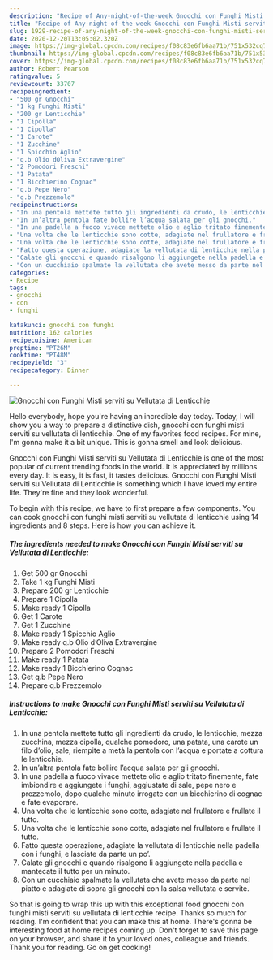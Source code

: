 ```yaml
---
description: "Recipe of Any-night-of-the-week Gnocchi con Funghi Misti serviti su Vellutata di Lenticchie"
title: "Recipe of Any-night-of-the-week Gnocchi con Funghi Misti serviti su Vellutata di Lenticchie"
slug: 1929-recipe-of-any-night-of-the-week-gnocchi-con-funghi-misti-serviti-su-vellutata-di-lenticchie
date: 2020-12-20T13:05:02.320Z
image: https://img-global.cpcdn.com/recipes/f08c83e6fb6aa71b/751x532cq70/gnocchi-con-funghi-misti-serviti-su-vellutata-di-lenticchie-recipe-main-photo.jpg
thumbnail: https://img-global.cpcdn.com/recipes/f08c83e6fb6aa71b/751x532cq70/gnocchi-con-funghi-misti-serviti-su-vellutata-di-lenticchie-recipe-main-photo.jpg
cover: https://img-global.cpcdn.com/recipes/f08c83e6fb6aa71b/751x532cq70/gnocchi-con-funghi-misti-serviti-su-vellutata-di-lenticchie-recipe-main-photo.jpg
author: Robert Pearson
ratingvalue: 5
reviewcount: 33707
recipeingredient:
- "500 gr Gnocchi"
- "1 kg Funghi Misti"
- "200 gr Lenticchie"
- "1 Cipolla"
- "1 Cipolla"
- "1 Carote"
- "1 Zucchine"
- "1 Spicchio Aglio"
- "q.b Olio dOliva Extravergine"
- "2 Pomodori Freschi"
- "1 Patata"
- "1 Bicchierino Cognac"
- "q.b Pepe Nero"
- "q.b Prezzemolo"
recipeinstructions:
- "In una pentola mettete tutto gli ingredienti da crudo, le lenticchie, mezza zucchina, mezza cipolla, qualche pomodoro, una patata, una carote un filo d’olio, sale, riempite a metà la pentola con l’acqua e portate a cottura le lenticchie."
- "In un’altra pentola fate bollire l’acqua salata per gli gnocchi."
- "In una padella a fuoco vivace mettete olio e aglio tritato finemente, fate imbiondire e aggiungete i funghi, aggiustate di sale, pepe nero e prezzemolo, dopo qualche minuto irrogate con un bicchierino di cognac e fate evaporare."
- "Una volta che le lenticchie sono cotte, adagiate nel frullatore e frullate il tutto."
- "Una volta che le lenticchie sono cotte, adagiate nel frullatore e frullate il tutto."
- "Fatto questa operazione, adagiate la vellutata di lenticchie nella padella con i funghi, e lasciate da parte un po’."
- "Calate gli gnocchi e quando risalgono li aggiungete nella padella e mantecate il tutto per un minuto."
- "Con un cucchiaio spalmate la vellutata che avete messo da parte nel piatto e adagiate di sopra gli gnocchi con la salsa vellutata e servite."
categories:
- Recipe
tags:
- gnocchi
- con
- funghi

katakunci: gnocchi con funghi 
nutrition: 162 calories
recipecuisine: American
preptime: "PT26M"
cooktime: "PT48M"
recipeyield: "3"
recipecategory: Dinner

---
```



![Gnocchi con Funghi Misti serviti su Vellutata di Lenticchie](https://img-global.cpcdn.com/recipes/f08c83e6fb6aa71b/751x532cq70/gnocchi-con-funghi-misti-serviti-su-vellutata-di-lenticchie-recipe-main-photo.jpg)

Hello everybody, hope you're having an incredible day today. Today, I will show you a way to prepare a distinctive dish, gnocchi con funghi misti serviti su vellutata di lenticchie. One of my favorites food recipes. For mine, I'm gonna make it a bit unique. This is gonna smell and look delicious.



Gnocchi con Funghi Misti serviti su Vellutata di Lenticchie is one of the most popular of current trending foods in the world. It is appreciated by millions every day. It is easy, it is fast, it tastes delicious. Gnocchi con Funghi Misti serviti su Vellutata di Lenticchie is something which I have loved my entire life. They're fine and they look wonderful.


To begin with this recipe, we have to first prepare a few components. You can cook gnocchi con funghi misti serviti su vellutata di lenticchie using 14 ingredients and 8 steps. Here is how you can achieve it.

<!--inarticleads1-->

##### The ingredients needed to make Gnocchi con Funghi Misti serviti su Vellutata di Lenticchie:

1. Get 500 gr Gnocchi
1. Take 1 kg Funghi Misti
1. Prepare 200 gr Lenticchie
1. Prepare 1 Cipolla
1. Make ready 1 Cipolla
1. Get 1 Carote
1. Get 1 Zucchine
1. Make ready 1 Spicchio Aglio
1. Make ready q.b Olio d’Oliva Extravergine
1. Prepare 2 Pomodori Freschi
1. Make ready 1 Patata
1. Make ready 1 Bicchierino Cognac
1. Get q.b Pepe Nero
1. Prepare q.b Prezzemolo




<!--inarticleads2-->

##### Instructions to make Gnocchi con Funghi Misti serviti su Vellutata di Lenticchie:

1. In una pentola mettete tutto gli ingredienti da crudo, le lenticchie, mezza zucchina, mezza cipolla, qualche pomodoro, una patata, una carote un filo d’olio, sale, riempite a metà la pentola con l’acqua e portate a cottura le lenticchie.
1. In un’altra pentola fate bollire l’acqua salata per gli gnocchi.
1. In una padella a fuoco vivace mettete olio e aglio tritato finemente, fate imbiondire e aggiungete i funghi, aggiustate di sale, pepe nero e prezzemolo, dopo qualche minuto irrogate con un bicchierino di cognac e fate evaporare.
1. Una volta che le lenticchie sono cotte, adagiate nel frullatore e frullate il tutto.
1. Una volta che le lenticchie sono cotte, adagiate nel frullatore e frullate il tutto.
1. Fatto questa operazione, adagiate la vellutata di lenticchie nella padella con i funghi, e lasciate da parte un po’.
1. Calate gli gnocchi e quando risalgono li aggiungete nella padella e mantecate il tutto per un minuto.
1. Con un cucchiaio spalmate la vellutata che avete messo da parte nel piatto e adagiate di sopra gli gnocchi con la salsa vellutata e servite.




So that is going to wrap this up with this exceptional food gnocchi con funghi misti serviti su vellutata di lenticchie recipe. Thanks so much for reading. I'm confident that you can make this at home. There's gonna be interesting food at home recipes coming up. Don't forget to save this page on your browser, and share it to your loved ones, colleague and friends. Thank you for reading. Go on get cooking!

